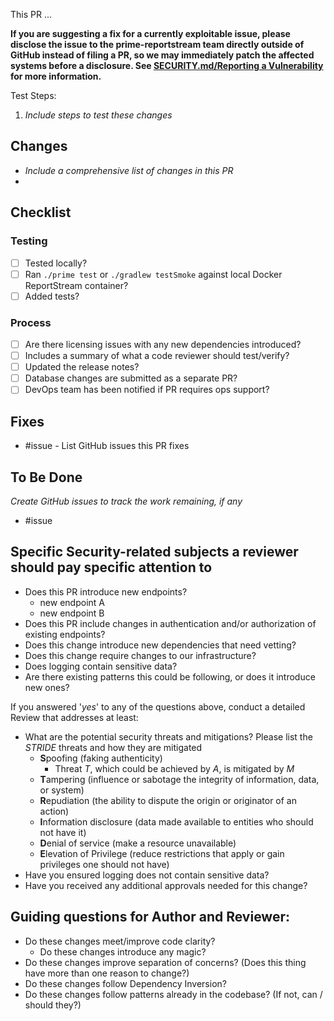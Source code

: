 This PR ...

**If you are suggesting a fix for a currently exploitable issue, please disclose the issue to the prime-reportstream team directly outside of GitHub instead of filing a PR, so we may immediately patch the affected systems before a disclosure. See [SECURITY.md/Reporting a Vulnerability](https://github.com/CDCgov/prime-reportstream/blob/master/SECURITY.md#reporting-a-vulnerability) for more information.**

Test Steps:
1. *Include steps to test these changes*

## Changes
- *Include a comprehensive list of changes in this PR*
-

## Checklist

### Testing
- [ ] Tested locally?
- [ ] Ran `./prime test` or `./gradlew testSmoke` against local Docker ReportStream container?
- [ ] Added tests?

### Process
- [ ] Are there licensing issues with any new dependencies introduced?
- [ ] Includes a summary of what a code reviewer should test/verify?
- [ ] Updated the release notes?
- [ ] Database changes are submitted as a separate PR?
- [ ] DevOps team has been notified if PR requires ops support?

## Fixes
- #issue - List GitHub issues this PR fixes

## To Be Done
*Create GitHub issues to track the work remaining, if any*
- #issue

## Specific Security-related subjects a reviewer should pay specific attention to
- Does this PR introduce new endpoints?
    - new endpoint A
    - new endpoint B
- Does this PR include changes in authentication and/or authorization of existing endpoints?
- Does this change introduce new dependencies that need vetting?
- Does this change require changes to our infrastructure?
- Does logging contain sensitive data?
- Are there existing patterns this could be following, or does it introduce new ones?

If you answered '_yes_' to any of the questions above, conduct a detailed Review that addresses at least:

- What are the potential security threats and mitigations? Please list the _STRIDE_ threats and how they are mitigated
    - **S**poofing (faking authenticity)
        - Threat _T_, which could be achieved by _A_, is mitigated by _M_
    - **T**ampering (influence or sabotage the integrity of information, data, or system)
    - **R**epudiation (the ability to dispute the origin or originator of an action)
    - **I**nformation disclosure (data made available to entities who should not have it)
    - **D**enial of service (make a resource unavailable)
    - **E**levation of Privilege (reduce restrictions that apply or gain privileges one should not have)
- Have you ensured logging does not contain sensitive data?
- Have you received any additional approvals needed for this change?

## Guiding questions for Author and Reviewer:

- Do these changes meet/improve code clarity?
	- Do these changes introduce any magic?
- Do these changes improve separation of concerns? (Does this thing have more than one reason to change?)
- Do these changes follow Dependency Inversion?
- Do these changes follow patterns already in the codebase? (If not, can / should they?)
